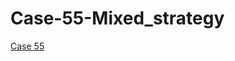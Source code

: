 # Case-55-Mixed_strategy
[Case 55](https://github.com/SciEcon-GameTheory/Case-55-Mixed_strategy/blob/main/Case_55_Mixed_strategy.ipynb)
